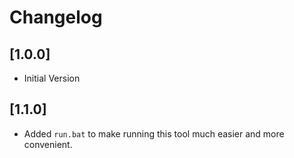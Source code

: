 # Changelog
## [1.0.0]
- Initial Version

## [1.1.0]
- Added `run.bat` to make running this tool much easier and more convenient.